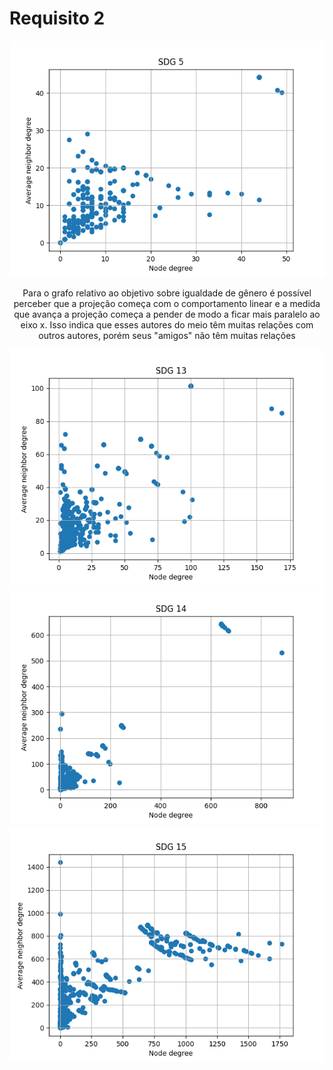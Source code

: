 <h1>Requisito 2</h1>

![sdg 5](https://github.com/ViniciusBulhoes/AED2/blob/main/U2T1/Requisito_02/assets/sdg5.png)
<p style="text-align: center;">Para o grafo relativo ao objetivo sobre igualdade de gênero é possível perceber que a projeção começa com o comportamento linear e a medida que avança a projeção começa a pender de modo a ficar mais paralelo ao eixo x. Isso indica que esses autores do meio têm muitas relações com outros autores, porém seus "amigos" não têm muitas relações</p>

![sdg 13](https://github.com/ViniciusBulhoes/AED2/blob/main/U2T1/Requisito_02/assets/sdg13.png)
![sdg 14](https://github.com/ViniciusBulhoes/AED2/blob/main/U2T1/Requisito_02/assets/sdg14.png)
![sdg 15](https://github.com/ViniciusBulhoes/AED2/blob/main/U2T1/Requisito_02/assets/sdg15.png)
